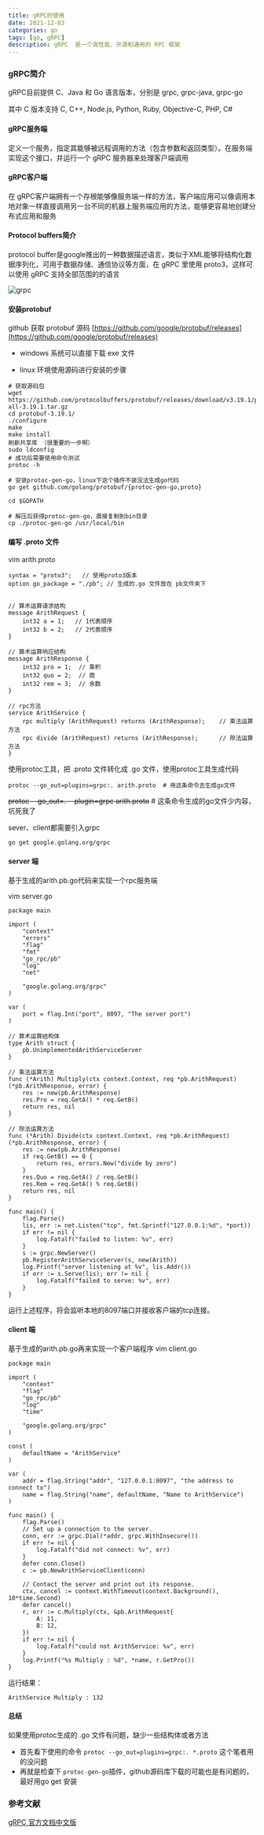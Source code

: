```yaml
---
title: gRPC的使用
date: 2021-12-03
categories: go
tags: [go, gRPC]
description: gRPC  是一个高性能、开源和通用的 RPC 框架
---
```



### gRPC简介

gRPC目前提供 C、Java 和 Go 语言版本，分别是 grpc, grpc-java, grpc-go

其中 C 版本支持 C, C++, Node.js, Python, Ruby, Objective-C, PHP, C#

#### gRPC服务端
定义一个服务，指定其能够被远程调用的方法（包含参数和返回类型）。在服务端实现这个接口，并运行一个 gRPC 服务器来处理客户端调用
#### gRPC客户端
在 gRPC客户端拥有一个存根能够像服务端一样的方法，客户端应用可以像调用本地对象一样直接调用另一台不同的机器上服务端应用的方法，能够更容易地创建分布式应用和服务

#### Protocol buffers简介
protocol buffer是google推出的一种数据描述语言，类似于XML能够将结构化数据序列化，可用于数据存储、通信协议等方面，在 gRPC 里使用 proto3，这样可以使用 gRPC 支持全部范围的的语言

![grpc](../images/grpc.png)



#### 安装protobuf

github 获取 protobuf 源码 [https://github.com/google/protobuf/releases](https://github.com/google/protobuf/releases)

- windows 系统可以直接下载 exe 文件
    
-  linux 环境使用源码进行安装的步骤  

```
# 获取源码包
wget https://github.com/protocolbuffers/protobuf/releases/download/v3.19.1/protobuf-all-3.19.1.tar.gz
cd protobuf-3.19.1/
./configure
make
make install
刷新共享库 （很重要的一步啊）
sudo ldconfig 
# 成功后需要使用命令测试
protoc -h 

# 安装protoc-gen-go，linux下这个插件不装没法生成go代码
go get github.com/golang/protobuf/{protoc-gen-go,proto}

cd $GOPATH

# 解压后获得protoc-gen-go，直接复制到bin目录
cp ./protoc-gen-go /usr/local/bin

```

#### 编写 .proto 文件

vim arith.proto
```
syntax = "proto3";   // 使用proto3版本
option go_package = "./pb"; // 生成的.go 文件放在 pb文件夹下


// 算术运算请求结构
message ArithRequest {
    int32 a = 1;   // 1代表顺序
    int32 b = 2;   // 2代表顺序
}

// 算术运算响应结构
message ArithResponse {
    int32 pro = 1;  // 乘积
    int32 quo = 2;  // 商
    int32 rem = 3;  // 余数
}

// rpc方法
service ArithService {
    rpc multiply (ArithRequest) returns (ArithResponse);    // 乘法运算方法
    rpc divide (ArithRequest) returns (ArithResponse);      // 除法运算方法
}
```

使用protoc工具，把 .proto 文件转化成 .go 文件，使用protoc工具生成代码
```
protoc --go_out=plugins=grpc:. arith.proto  # 用这条命令去生成go文件

```

~~protoc --go_out=. --plugin=grpc arith.proto~~ # 这条命令生成的go文件少内容，坑死我了


sever、client都需要引入grpc
```
go get google.golang.org/grpc
```
#### server 端
基于生成的arith.pb.go代码来实现一个rpc服务端

vim server.go
``` golang
package main

import (
	"context"
	"errors"
	"flag"
	"fmt"
	"go_rpc/pb"
	"log"
	"net"

	"google.golang.org/grpc"
)

var (
	port = flag.Int("port", 8097, "The server port")
)

// 算术运算结构体
type Arith struct {
	pb.UnimplementedArithServiceServer
}

// 乘法运算方法
func (*Arith) Multiply(ctx context.Context, req *pb.ArithRequest) (*pb.ArithResponse, error) {
	res := new(pb.ArithResponse)
	res.Pro = req.GetA() * req.GetB()
	return res, nil
}

// 除法运算方法
func (*Arith) Divide(ctx context.Context, req *pb.ArithRequest) (*pb.ArithResponse, error) {
	res := new(pb.ArithResponse)
	if req.GetB() == 0 {
		return res, errors.New("divide by zero")
	}
	res.Quo = req.GetA() / req.GetB()
	res.Rem = req.GetA() % req.GetB()
	return res, nil
}

func main() {
	flag.Parse()
	lis, err := net.Listen("tcp", fmt.Sprintf("127.0.0.1:%d", *port))
	if err != nil {
		log.Fatalf("failed to listen: %v", err)
	}
	s := grpc.NewServer()
	pb.RegisterArithServiceServer(s, new(Arith))
	log.Printf("server listening at %v", lis.Addr())
	if err := s.Serve(lis); err != nil {
		log.Fatalf("failed to serve: %v", err)
	}
}

```

运行上述程序，将会监听本地的8097端口并接收客户端的tcp连接。

#### client 端
基于生成的arith.pb.go再来实现一个客户端程序
vim client.go 
``` golang
package main

import (
	"context"
	"flag"
	"go_rpc/pb"
	"log"
	"time"

	"google.golang.org/grpc"
)

const (
	defaultName = "ArithService"
)

var (
	addr = flag.String("addr", "127.0.0.1:8097", "the address to connect to")
	name = flag.String("name", defaultName, "Name to ArithService")
)

func main() {
	flag.Parse()
	// Set up a connection to the server.
	conn, err := grpc.Dial(*addr, grpc.WithInsecure())
	if err != nil {
		log.Fatalf("did not connect: %v", err)
	}
	defer conn.Close()
	c := pb.NewArithServiceClient(conn)

	// Contact the server and print out its response.
	ctx, cancel := context.WithTimeout(context.Background(), 10*time.Second)
	defer cancel()
	r, err := c.Multiply(ctx, &pb.ArithRequest{
		A: 11,
		B: 12,
	})
	if err != nil {
		log.Fatalf("could not ArithService: %v", err)
	}
	log.Printf("%s Multiply : %d", *name, r.GetPro())
}

```

运行结果：
```
ArithService Multiply : 132
```


#### 总结
如果使用protoc生成的 .go 文件有问题，缺少一些结构体或者方法 
- 首先看下使用的命令 `protoc --go_out=plugins=grpc:. *.proto` 这个笔者用的没问题 
- 再就是检查下 `protoc-gen-go`插件，github源码库下载的可能也是有问题的，最好用go get 安装 

### 参考文献
[gRPC 官方文档中文版](http://doc.oschina.net/grpc)  